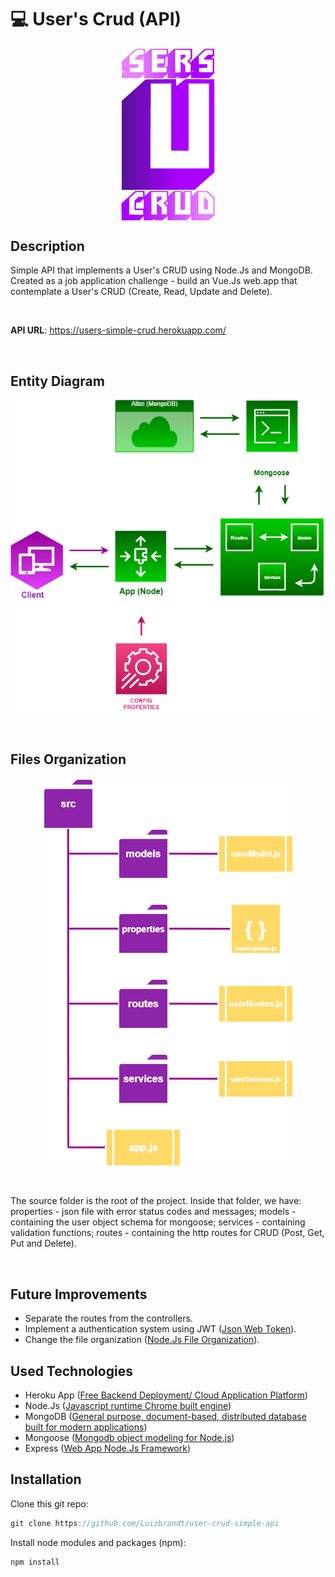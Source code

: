 # 💻 User's Crud (API)

<p align="center">
  <img src="./users-crud-min.png" width="150px" align="center"></img>
</p>

## <strong>Description</strong>

Simple API that implements a User's CRUD using Node.Js and MongoDB. Created as a job application challenge - build an Vue.Js web.app that contemplate a User's CRUD (Create, Read, Update and Delete).

<br/>

<strong>API URL</strong>: https://users-simple-crud.herokuapp.com/

<br/>

## Entity Diagram

<p align="center">
  <img src="./entity-diagram-p.png" align="center"></img>
</p>


<br/>

## Files Organization

<p align="center">
  <img src="./files-diagram.png" align="center"></img>
</p>

<br/>

The source folder is the root of the project. Inside that folder, we have: properties - json file with error status codes and messages; models - containing the user object schema for mongoose; services - containing validation functions; routes - containing the http routes for CRUD (Post, Get, Put and Delete).

<br/>

## Future Improvements

- Separate the routes from the controllers.
- Implement a authentication system using JWT (<a href="https://jwt.io/">Json Web Token</a>).
- Change the file organization (<a href="https://dev.to/devlcodes/file-structure-of-a-node-project-3opk">Node.Js File Organization</a>).

## Used Technologies

- Heroku App (<a href="https://www.heroku.com/">Free Backend Deployment/ Cloud Application Platform</a>)
- Node.Js (<a href="https://nodejs.org/">Javascript runtime Chrome built engine</a>)
- MongoDB (<a href="https://www.mongodb.com/">General purpose, document-based, distributed database built for modern applications</a>)
- Mongoose (<a href="https://mongoosejs.com/">Mongodb object modeling for Node.js</a>)
- Express (<a href="https://expressjs.com/pt-br/">Web App Node.Js Framework</a>)

## Installation

Clone this git repo:
```javascript
git clone https://github.com/Luizbrandt/user-crud-simple-api
```

Install node modules and packages (npm):
```javascript
npm install
```
